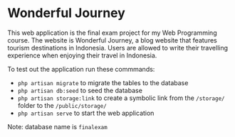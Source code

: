 # Wonderful Journey

This web application is the final exam project for my Web Programming course. The website is Wonderful Journey, a blog website that features tourism destinations in Indonesia. Users are allowed to write their travelling experience when enjoying their travel in Indonesia. 

To test out the application run these commmands:
* `php artisan migrate` to migrate the tables to the database
* `php artisan db:seed` to seed the database
* `php artisan storage:link` to create a symbolic link from the `/storage/` folder to the `/public/storage/`
* `php artisan serve` to start the web application

Note: database name is `finalexam`